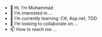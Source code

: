 - 👋 Hi, I’m Muhammad
- 👀 I’m interested in ...
- 🌱 I’m currently learning :C#, Asp.net, TDD
- 💞️ I’m looking to collaborate on ...
- 📫 How to reach me ...

<!---
StudentofTATU/StudentofTATU is a ✨ special ✨ repository because its `README.md` (this file) appears on your GitHub profile.
You can click the Preview link to take a look at your changes.
--->
